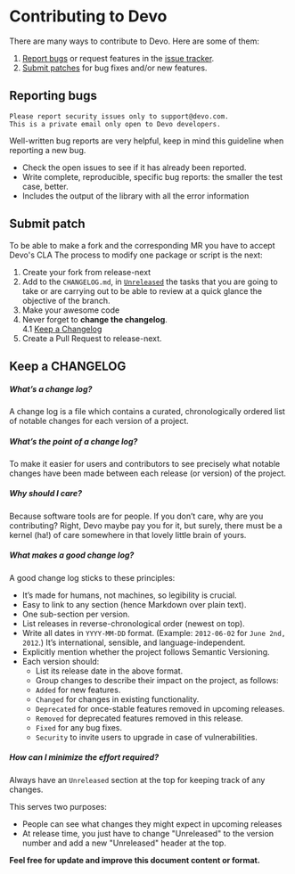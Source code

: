 # Contributing to Devo

There are many ways to contribute to Devo. Here are some of them:


1. [Report bugs](#reporting-bugs) or request features in the [issue tracker](issues).
2. [Submit patches](#submit-patch) for bug fixes and/or new features.

## Reporting bugs

```
Please report security issues only to support@devo.com.
This is a private email only open to Devo developers.
```

Well-written bug reports are very helpful, keep in mind this guideline when 
reporting a new bug.

* Check the open issues to see if it has already been reported.
* Write complete, reproducible, specific bug reports: the smaller the test case,
 better. 
* Includes the output of the library with all the error information


## Submit patch
To be able to make a fork and the corresponding MR you have to accept Devo's CLA
The process to modify one package or script is the next:

1. Create your fork from release-next
2. Add to the `CHANGELOG.md`, in 
[`Unreleased`](#How_can_I_minimize_the_effort_required?) the tasks 
that you are going to take or are carrying out to be able to review at a quick 
glance the objective of the branch.
3. Make your awesome code
4. Never forget to **change the changelog**.  
4.1 [Keep a Changelog](http://keepachangelog.com/en/1.0.0/)
5. Create a Pull Request to release-next.


## Keep a CHANGELOG
##### What’s a change log?
A change log is a file which contains a curated, chronologically ordered list of 
notable changes for each version of a project.

##### What’s the point of a change log?
To make it easier for users and contributors to see precisely what notable 
changes have been made between each release (or version) of the project.

##### Why should I care?
Because software tools are for people. If you don’t care, why are you 
contributing? Right, Devo maybe pay you for it, but surely, there must be a kernel
 (ha!) of care somewhere in that lovely little brain of yours.

##### What makes a good change log?
A good change log sticks to these principles:

* It’s made for humans, not machines, so legibility is crucial.
* Easy to link to any section (hence Markdown over plain text).
* One sub-section per version.
* List releases in reverse-chronological order (newest on top).
* Write all dates in `YYYY-MM-DD` format. (Example: `2012-06-02` 
for `June 2nd, 2012`.) It’s international, sensible, and language-independent.
* Explicitly mention whether the project follows Semantic Versioning.
* Each version should:
  * List its release date in the above format.
  * Group changes to describe their impact on the project, as follows:
  * `Added` for new features.
  * `Changed` for changes in existing functionality.
  * `Deprecated` for once-stable features removed in upcoming releases.
  * `Removed` for deprecated features removed in this release.
  * `Fixed` for any bug fixes.
  * `Security` to invite users to upgrade in case of vulnerabilities.

##### How can I minimize the effort required?

Always have an `Unreleased` section at the top for keeping track of any changes.

This serves two purposes:
* People can see what changes they might expect in upcoming releases
* At release time, you just have to change "Unreleased" to the version number and add a new "Unreleased" header at the top.

**Feel free for update and improve this document content or format.**<br/>
